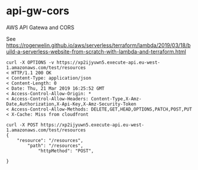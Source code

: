 # api-gw-cors

AWS API Gatewa and CORS

See https://rogerwelin.github.io/aws/serverless/terraform/lambda/2019/03/18/build-a-serverless-website-from-scratch-with-lambda-and-terraform.html


    curl -X OPTIONS -v https://xp2ijyuwn5.execute-api.eu-west-1.amazonaws.com/test/resources
    < HTTP/1.1 200 OK
    < Content-Type: application/json
    < Content-Length: 0
    < Date: Thu, 21 Mar 2019 16:25:52 GMT
    < Access-Control-Allow-Origin: *
    < Access-Control-Allow-Headers: Content-Type,X-Amz-Date,Authorization,X-Api-Key,X-Amz-Security-Token
    < Access-Control-Allow-Methods: DELETE,GET,HEAD,OPTIONS,PATCH,POST,PUT
    < X-Cache: Miss from cloudfront

    curl -X POST https://xp2ijyuwn5.execute-api.eu-west-1.amazonaws.com/test/resources
    {
        "resource": "/resources",
            "path": "/resources",
                "httpMethod": "POST",
    
    }
